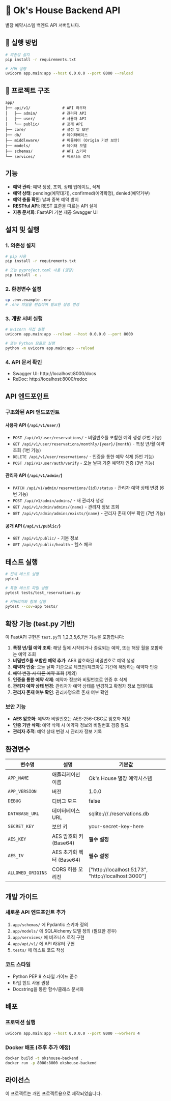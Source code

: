 # 🏡 Ok's House Backend API

별장 예약시스템 백엔드 API 서버입니다.

## 🚀 실행 방법

```bash
# 의존성 설치
pip install -r requirements.txt

# 서버 실행
uvicorn app.main:app --host 0.0.0.0 --port 8000 --reload
```

## 📁 프로젝트 구조

```
app/
├── api/v1/              # API 라우터
│   ├── admin/           # 관리자 API
│   ├── user/            # 사용자 API
│   └── public/          # 공개 API
├── core/                # 설정 및 보안
├── db/                  # 데이터베이스
├── middleware/          # 미들웨어 (Origin 기반 보안)
├── models/              # 데이터 모델
├── schemas/             # API 스키마
└── services/            # 비즈니스 로직
```

## 기능

- **예약 관리**: 예약 생성, 조회, 상태 업데이트, 삭제
- **예약 상태**: pending(예약대기), confirmed(예약확정), denied(예약거부)
- **예약 충돌 확인**: 날짜 중복 예약 방지
- **RESTful API**: REST 표준을 따르는 API 설계
- **자동 문서화**: FastAPI 기본 제공 Swagger UI

## 설치 및 실행

### 1. 의존성 설치

```bash
# pip 사용
pip install -r requirements.txt

# 또는 pyproject.toml 사용 (권장)
pip install -e .
```

### 2. 환경변수 설정

```bash
cp .env.example .env
# .env 파일을 편집하여 필요한 설정 변경
```

### 3. 개발 서버 실행

```bash
# uvicorn 직접 실행
uvicorn app.main:app --reload --host 0.0.0.0 --port 8000

# 또는 Python 모듈로 실행
python -m uvicorn app.main:app --reload
```

### 4. API 문서 확인

- Swagger UI: http://localhost:8000/docs
- ReDoc: http://localhost:8000/redoc

## API 엔드포인트

### 구조화된 API 엔드포인트

#### 사용자 API (`/api/v1/user/`)
- `POST /api/v1/user/reservations/` - 비밀번호를 포함한 예약 생성 (2번 기능)
- `GET /api/v1/user/reservations/monthly/{year}/{month}` - 특정 년/월 예약 조회 (1번 기능)
- `DELETE /api/v1/user/reservations/` - 인증을 통한 예약 삭제 (5번 기능)
- `POST /api/v1/user/auth/verify` - 오늘 날짜 기준 예약자 인증 (3번 기능)

#### 관리자 API (`/api/v1/admin/`)
- `PATCH /api/v1/admin/reservations/{id}/status` - 관리자 예약 상태 변경 (6번 기능)
- `POST /api/v1/admin/admins/` - 새 관리자 생성
- `GET /api/v1/admin/admins/{name}` - 관리자 정보 조회
- `GET /api/v1/admin/admins/exists/{name}` - 관리자 존재 여부 확인 (7번 기능)

#### 공개 API (`/api/v1/public/`)
- `GET /api/v1/public/` - 기본 정보
- `GET /api/v1/public/health` - 헬스 체크


## 테스트 실행

```bash
# 전체 테스트 실행
pytest

# 특정 테스트 파일 실행
pytest tests/test_reservations.py

# 커버리지와 함께 실행
pytest --cov=app tests/
```

## 확장 기능 (test.py 기반)

이 FastAPI 구현은 `test.py`의 1,2,3,5,6,7번 기능을 포함합니다:

1. **특정 년/월 예약 조회**: 해당 월에 시작되거나 종료되는 예약, 또는 해당 월을 포함하는 예약 조회
2. **비밀번호를 포함한 예약 추가**: AES 암호화된 비밀번호로 예약 생성
3. **예약자 인증**: 오늘 날짜 기준으로 체크인/체크아웃 기간에 해당하는 예약자 인증
4. ~~예약 변경 시 다른 예약 조회~~ (제외)
5. **인증을 통한 예약 삭제**: 예약자 정보와 비밀번호로 인증 후 삭제
6. **관리자 예약 상태 변경**: 관리자가 예약 상태를 변경하고 확정자 정보 업데이트
7. **관리자 존재 여부 확인**: 관리자명으로 존재 여부 확인

### 보안 기능

- **AES 암호화**: 예약자 비밀번호는 AES-256-CBC로 암호화 저장
- **인증 기반 삭제**: 예약 삭제 시 예약자 정보와 비밀번호 검증 필요
- **관리자 추적**: 예약 상태 변경 시 관리자 정보 기록

## 환경변수

| 변수명 | 설명 | 기본값 |
|--------|------|--------|
| `APP_NAME` | 애플리케이션 이름 | Ok's House 별장 예약시스템 |
| `APP_VERSION` | 버전 | 1.0.0 |
| `DEBUG` | 디버그 모드 | false |
| `DATABASE_URL` | 데이터베이스 URL | sqlite:///./reservations.db |
| `SECRET_KEY` | 보안 키 | your-secret-key-here |
| `AES_KEY` | AES 암호화 키 (Base64) | **필수 설정** |
| `AES_IV` | AES 초기화 벡터 (Base64) | **필수 설정** |
| `ALLOWED_ORIGINS` | CORS 허용 오리진 | ["http://localhost:5173", "http://localhost:3000"] |

## 개발 가이드

### 새로운 API 엔드포인트 추가

1. `app/schemas/` 에 Pydantic 스키마 정의
2. `app/models/` 에 SQLAlchemy 모델 정의 (필요한 경우)
3. `app/services/` 에 비즈니스 로직 구현
4. `app/api/v1/` 에 API 라우터 구현
5. `tests/` 에 테스트 코드 작성

### 코드 스타일

- Python PEP 8 스타일 가이드 준수
- 타입 힌트 사용 권장
- Docstring을 통한 함수/클래스 문서화

## 배포

### 프로덕션 실행

```bash
uvicorn app.main:app --host 0.0.0.0 --port 8000 --workers 4
```

### Docker 배포 (추후 추가 예정)

```bash
docker build -t okshouse-backend .
docker run -p 8000:8000 okshouse-backend
```

## 라이선스

이 프로젝트는 개인 프로젝트용으로 제작되었습니다.